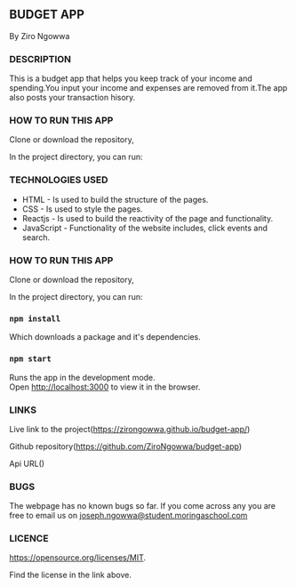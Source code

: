 ## BUDGET APP
By Ziro Ngowwa

### DESCRIPTION
This is a budget app that helps you keep track of your income and spending.You input your income and expenses are removed from it.The app also posts your transaction hisory.

### HOW TO RUN THIS APP
Clone or download the repository,

In the project directory, you can run:

### TECHNOLOGIES USED
- HTML - Is used to build the structure of the pages.
- CSS - Is used to style the pages.
- Reactjs - Is used to build the reactivity of the page and functionality.
- JavaScript - Functionality of the website includes, click events and search.

### HOW TO RUN THIS APP
Clone or download the repository,

In the project directory, you can run:

### `npm install`
Which downloads a package and it's dependencies.
### `npm start`

Runs the app in the development mode.<br />
Open [http://localhost:3000](http://localhost:3000) to view it in the browser.

### LINKS
Live link to the project(https://zirongowwa.github.io/budget-app/)

Github repository(https://github.com/ZiroNgowwa/budget-app)

Api URL()

### BUGS
The webpage has no known bugs so far. If you come across any you are free to email us on joseph.ngowwa@student.moringaschool.com

### LICENCE
https://opensource.org/licenses/MIT.

Find the license in the link above.







